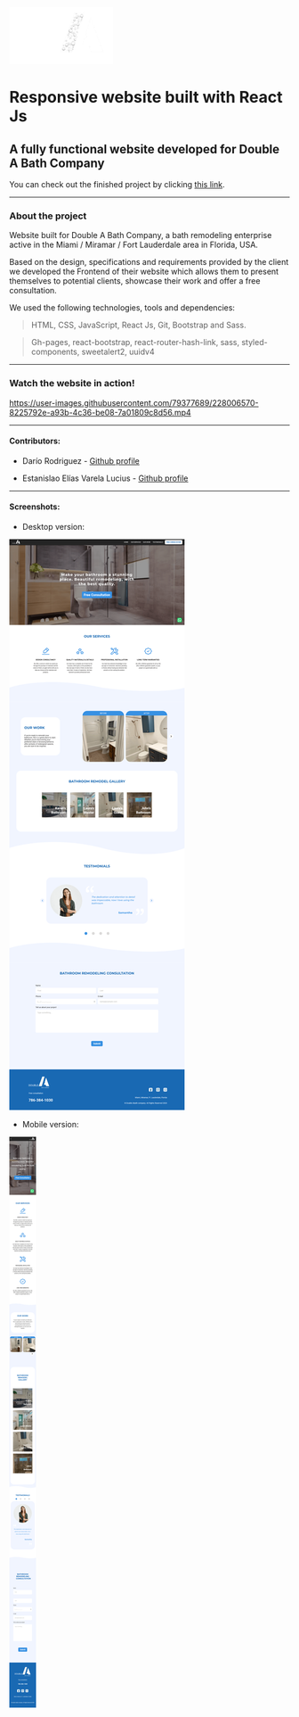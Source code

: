 <img src='./src/assets/img/logo.png' style='background-color: #252525'>

# Responsive website built with React Js

## A fully functional website developed for Double A Bath Company

You can check out the finished project by clicking [this link](https://double-a-bath-company.vercel.app/).

---
### About the project

Website built for Double A Bath Company, a bath remodeling enterprise active in the Miami / Miramar / Fort Lauderdale area in Florida, USA.

Based on the design, specifications and requirements provided by the client we developed the Frontend of their website which allows them to present themselves to potential clients, showcase their work and offer a free consultation.

We used the following technologies, tools and dependencies:

> HTML, CSS, JavaScript, React Js, Git, Bootstrap and Sass.

> Gh-pages, react-bootstrap, react-router-hash-link, sass, styled-components, sweetalert2, uuidv4

---
### Watch the website in action!

https://user-images.githubusercontent.com/79377689/228006570-8225792e-a93b-4c36-be08-7a01809c8d56.mp4

---
#### Contributors:

- Darío Rodriguez - [Github profile](https://github.com/Dario296)

- Estanislao Elías Varela Lucius - [Github profile](https://github.com/EstanisEVL)

---
#### Screenshots:

- Desktop version:

<img src='./screenshots/desktop-screenshot-double-a-bath-company.png' alt='Desktop version'>

- Mobile version:

<img src='./screenshots/mobile-screenshot-double-a-bath-company.png' alt='Mobile version'>
